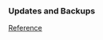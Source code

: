 ### Updates and Backups

[Reference](https://rancher.com/docs/rancher/v2.x/en/upgrades/upgrades/)



